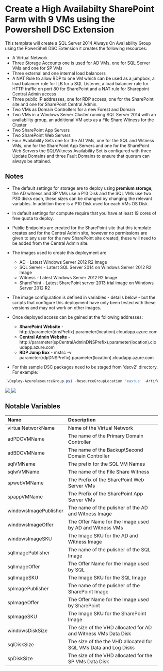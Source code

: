 # Create a High Availabilty SharePoint Farm with 9 VMs using the Powershell DSC Extension

This template will create a SQL Server 2014 Always On Availability Group using the PowerShell DSC Extension it creates the following resources:

+	A Virtual Network
+	Three Storage Accounts one is used for AD VMs, one for SQL Server VMs and one for SP VMs
+	Three external and one internal load balancers
+	A NAT Rule to allow RDP to one VM which can be used as a jumpbox, a load balancer rule for ILB for a SQL Listener, a load balancer rule for HTTP traffic on port 80 for SharePoint and a NAT rule for Sharepoint Central Admin access
+ 	Three public IP addresses, one for RDP access, one for the SharePoint site and one for SharePoint Central Admin.
+	Two VMs as Domain Controllers for a new Forest and Domain
+	Two VMs in a Windows Server Cluster running SQL Server 2014 with an availability group, an additional VM acts as a File Share Witness for the Cluster
+	Two SharePoint App Servers
+	Two SharePoint Web Servers
+	Four Availability Sets one for the AD VMs, one for the SQL and Witness VMs, one for the SharePoint App Servers and one for the SharePoint Web Servers the SQL\Witness Availability Set is configured with three Update Domains and three Fault Domains to ensure that quorum can always be attained.

## Notes

+	The default settings for storage are to deploy using **premium storage**, the AD witness and SP VMs use a P10 Disk and the SQL VMs use two P30 disks each, these sizes can be changed by changing the relevant variables. In addition there is a P10 Disk used for each VMs OS Disk.

+ 	In default settings for compute require that you have at least 19 cores of free quota to deploy.

+	Public Endpoints are created for the SharePoint site that this template creates and for the Central Admin site, however no permissions are given to any user for the new SharePoint site created, these will need to be added from the Central Admin site.

+ 	The images used to create this deployment are
	+ 	AD - Latest Windows Server 2012 R2 Image
	+ 	SQL Server - Latest SQL Server 2014 on Windows Server 2012 R2 Image
	+ 	Witness - Latest Windows Server 2012 R2 Image
	+	SharePoint - Latest SharePoint server 2013 trial image on Windows Server 2012 R2

+ 	The image configuration is defined in variables - details below - but the scripts that configure this deployment have only been tested with these versions and may not work on other images.

+ 	Once deployed access can be gained at the following addresses:

	+	**SharePoint Website** - http://parameter(dnsPrefix).parameter(location).cloudapp.azure.com
	+	**Central Admin Website** - http://parameter(spCentralAdminDNSPrefix).parameter(location).cloudapp.azure.com
	+	**RDP Jump Box** - mstsc -v parameter(rdpDNSPrefix).parameter(location).cloudapp.azure.com

+ 	For this sample DSC packages need to be staged from 'dscv2' directory. For example:

```PowerShell
.\Deploy-AzureResourceGroup.ps1 -ResourceGroupLocation 'eastus' -ArtifactStagingDirectory '[foldername]' -DSCSourceFolder 'dscv2'  
```


<a href="https://portal.azure.com/#create/Microsoft.Template/uri/https%3A%2F%2Fraw.githubusercontent.com%2Fmoditpro%2Fsharepoint-server-farm-ha%2Fazuredeploy.json" target="_blank">
    <img src="http://azuredeploy.net/deploybutton.png"/>
</a>
<a href="http://armviz.io/#/?load=https%3A%2F%2Fraw.githubusercontent.com%2Fmoditpro%2Fsharepoint-server-farm-ha%2Fazuredeploy.json" target="_blank">
    <img src="http://armviz.io/visualizebutton.png"/>
</a>

## Notable Variables

|Name|Description|
|:---|:---------------------|
|virtualNetworkName|Name of the Virtual Network|
|adPDCVMName|The name of the Primary Domain Controller|
|adBDCVMName|The name of the Backup\Second Domain Controller|
|sqlVMName|The prefix for the SQL VM Names|
|sqlwVMName|The name of the File Share Witness|
|spwebVMName|The Prefix of the SharePoint Web Server VMs|
|spappVMName|The Prefix of the SharePoint App Server VMs|
|windowsImagePublisher|The name of the pulisher of the AD and Witness Image|
|windowsImageOffer|The Offer Name for the Image used by AD and Witness VMs|
|windowsImageSKU|The Image SKU for the AD and Witness Image|
|sqlImagePublisher|The name of the pulisher of the SQL Image|
|sqlImageOffer|The Offer Name for the Image used by SQL|
|sqlImageSKU|The Image SKU for the SQL Image|
|spImagePublisher|The name of the pulisher of the SharePoint Image|
|spImageOffer|The Offer Name for the Image used by SharePoint|
|spImageSKU|The Image SKU for the SharePoint Image|
|windowsDiskSize|The size of the VHD allocated for AD and Witness VMs Data Disk|
|sqlDiskSize|The size of the the VHD allocated for SQL VMs Data and Log Disks|
|spDiskSize|The size of the VHD allocated for the SP VMs Data Disk|
